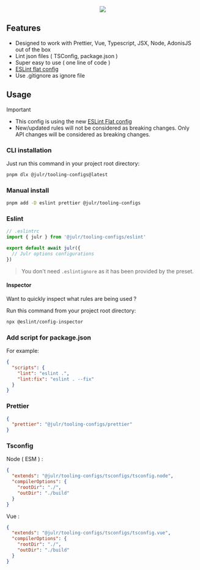 <p align="center">
  <img src="https://user-images.githubusercontent.com/8337858/194765812-05e19fc8-3820-45c5-8d02-fd838d303200.png">
</p>

## Features

- Designed to work with Prettier, Vue, Typescript, JSX, Node, AdonisJS out of the box
- Lint json files ( TSConfig, package.json )
- Super easy to use ( one line of code )
- [ESLint flat config](https://eslint.org/docs/latest/use/configure/configuration-files-new)
- Use .gitignore as ignore file

## Usage

> [!IMPORTANT]
> - This config is using the new [ESLint Flat config](https://eslint.org/docs/latest/use/configure/configuration-files-new)
> - New/updated rules will not be considered as breaking changes. Only API changes will be considered as breaking changes.

### CLI installation

Just run this command in your project root directory:

```bash
pnpm dlx @julr/tooling-configs@latest
```

### Manual install

```bash
pnpm add -D eslint prettier @julr/tooling-configs
```

### Eslint

```ts
// .eslintrc
import { julr } from '@julr/tooling-configs/eslint'

export default await julr({
  // Julr options configurations
})
```

> You don't need `.eslintignore` as it has been provided by the preset.

#### Inspector 

Want to quickly inspect what rules are being used ?

Run this command from your project root directory:

```sh
npx @eslint/config-inspector
```


### Add script for package.json

For example:

```json
{
  "scripts": {
    "lint": "eslint .",
    "lint:fix": "eslint . --fix"
  }
}
```

### Prettier

```json
{
  "prettier": "@julr/tooling-configs/prettier"
}
```

### Tsconfig

Node ( ESM ) : 

```json
{
  "extends": "@julr/tooling-configs/tsconfigs/tsconfig.node",
  "compilerOptions": {
    "rootDir": "./",
    "outDir": "./build"
  }
}
```

Vue : 
```json
{
  "extends": "@julr/tooling-configs/tsconfigs/tsconfig.vue",
  "compilerOptions": {
    "rootDir": "./",
    "outDir": "./build"
  }
}
```
